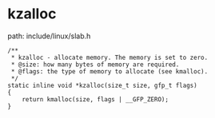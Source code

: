 kzalloc
========================================

path: include/linux/slab.h
```
/**
 * kzalloc - allocate memory. The memory is set to zero.
 * @size: how many bytes of memory are required.
 * @flags: the type of memory to allocate (see kmalloc).
 */
static inline void *kzalloc(size_t size, gfp_t flags)
{
    return kmalloc(size, flags | __GFP_ZERO);
}
```